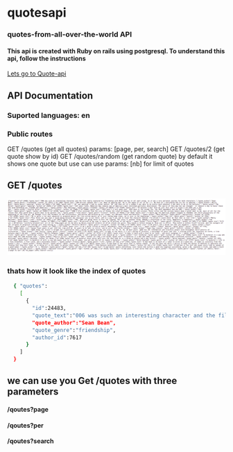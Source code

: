 # quotesapi
### quotes-from-all-over-the-world API
#### This api is created with Ruby on rails using postgresql. To understand this api, follow the instructions

[Lets go to Quote-api](https://quotes-from-all-over-the-world.herokuapp.com/api/v1/quotes)

## API Documentation
### Suported languages: en
### Public routes
GET /quotes (get all quotes) params: [page, per, search]
GET /quotes/2 (get quote show by id)
GET /quotes/random (get random quote)  by default it shows one quote but use can use params: [nb] for limit of quotes





## GET /quotes
![A test image](quote-api.png)

### thats how it look like the index of quotes

```sh
  { "quotes":
    [
      {
        "id":24483,
        "quote_text":"006 was such an interesting character and the film really explored his friendship with Bond and how it all went wrong, so it was a very personal journey for both characters.",
        "quote_author":"Sean Bean",
        "quote_genre":"friendship",
        "author_id":7617
      }
    ]
  }
```
## we can use you Get /quotes with three parameters
#### /qoutes?page
#### /qoutes?per
#### /qoutes?search
